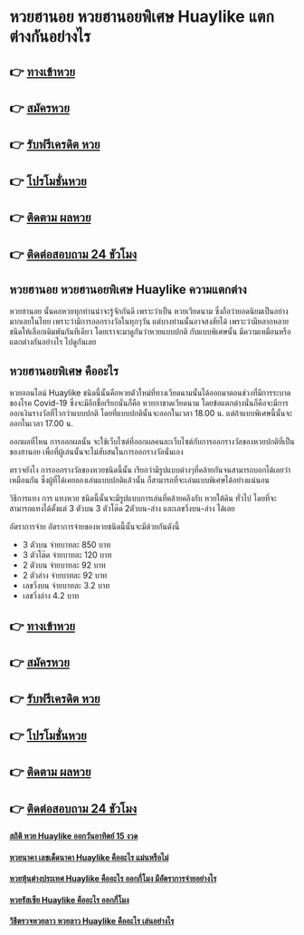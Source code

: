 # หวยฮานอย หวยฮานอยพิเศษ Huaylike แตกต่างกันอย่างไร

## 👉 [ทางเข้าหวย](https://bit.ly/3eZvFC4)
## 👉 [สมัครหวย](https://bit.ly/3UqFtVU)
## 👉 [รับฟรีเครดิต หวย](https://bit.ly/3UqFtVU)
## 👉 [โปรโมชั่นหวย](https://bit.ly/3UqFtVU)
## 👉 [ติดตาม ผลหวย](https://bit.ly/3UqFtVU)
## 👉 [ติดต่อสอบถาม 24 ชัวโมง](https://bit.ly/3UqFtVU)

## หวยฮานอย หวยฮานอยพิเศษ Huaylike  ความแตกต่าง
หวยฮานอย นั้นคอหวยทุกท่านน่าจะรู้จักกันดี เพราะว่าเป็น หวยเวียดนาม ซึ่งถือว่ายอดนิยมเป็นอย่างมากเลยในไทย เพราะว่ามีการออกรางวัลในทุกๆวัน แต่บางท่านนั้นอาจสงสัยได้ เพราะว่ามีหลากหลายชนิดให้เลือกเดิมพันกันทีเดียว โดยเราจะมาดูกันว่าหวยแบบปกติ กับแบบพิเศษนั้น มีความเหมือนหรือแตกต่างกันอย่างไร ไปดูกันเลย

## หวยฮานอยพิเศษ คืออะไร
หวยออนไลน์ Huaylike ชนิดนี้นั้นคือหวยตัวใหม่ที่ทางเวียดนามนั้นได้ออกมาตอนช่วงที่มีการระบาดของโรค Covid-19 ซึ่งจะมีอีกชื่อเรียกนั่นก็คือ หวยกาชาดเวียดนาม โดยข้อแตกต่างนั่นก็คือจะมีการออกเงินรางวัลที่ไวกว่าแบบปกติ โดยที่แบบปกตินั้นจะออกในเวลา 18.00 น. แต่ถ้าแบบพิเศษนี้นั้นจะออกในเวลา 17.00 น.

ออกผลที่ไหน
การออกผลนั้น จะใช้เว็บไซต์ที่ออกผลคนละเว็บไซต์กับการออกรางวัลของหวยปกติที่เป็นของฮานอย เพื่อที่ผู้เล่นนั้นจะไม่สับสนในการออกรางวัลนั่นเอง

ตรวจยังไง
การออกรางวัลของหวยชนิดนี้นั้น เรียกว่ามีรูปแบบต่างๆที่คล้ายกันจนสามารถบอกได้เลยว่าเหมือนกัน ซึ่งผู้ที่ได้เคยลองเล่นแบบปกติแล้วนั้น ก็สามารถที่จะเล่นแบบพิเศษได้อย่างแน่นอน

วิธีการแทง
การ แทงหวย ชนิดนี้นั้นจะมีรูปแบบการเล่นที่คล้ายคลึงกับ หวยใต้ดิน ทั่วไป โดยที่จะสามารถแทงได้ตั้งแต่ 3 ตัวบน 3 ตัวโต๊ด 2ตัวบน-ล่าง และเลขวิ่งบน-ล่าง ได้เลย

อัตราการจ่าย
อัตราการจ่ายของหวยชนิดนี้นั้นจะมีด้วยกันดังนี้
- 3 ตัวบน จ่ายบาทละ 850 บาท
- 3 ตัวโต๊ด จ่ายบาทละ 120 บาท 
- 2 ตัวบน จ่ายบาทละ 92 บาท
- 2 ตัวล่าง จ่ายบาทละ 92 บาท
- เลขวิ่งบน จ่ายบาทละ 3.2 บาท
- เลขวิ่งล่าง 4.2 บาท

## 👉 [ทางเข้าหวย](https://bit.ly/3eZvFC4)
## 👉 [สมัครหวย](https://bit.ly/3UqFtVU)
## 👉 [รับฟรีเครดิต หวย](https://bit.ly/3UqFtVU)
## 👉 [โปรโมชั่นหวย](https://bit.ly/3UqFtVU)
## 👉 [ติดตาม ผลหวย](https://bit.ly/3UqFtVU)
## 👉 [ติดต่อสอบถาม 24 ชัวโมง](https://bit.ly/3UqFtVU)

#### [สถิติ หวย Huaylike ออกวันอาทิตย์ 15 งวด](https://atom.io/themes/สถิติ%20หวย%20Huaylike%20ออกวันอาทิตย์%2015%20งวด)
#### [หวยนาคา เลขเด็ดนาคา Huaylike คืออะไร แม่นหรือไม่](https://atom.io/themes/หวยนาคา%20เลขเด็ดนาคา%20Huaylike%20คืออะไร%20แม่นหรือไม่)
#### [หวยหุ้นต่างประเทศ Huaylike คืออะไร ออกกี่โมง มีอัตราการจ่ายอย่างไร](https://atom.io/themes/หวยหุ้นต่างประเทศ%20Huaylike%20คืออะไร%20ออกกี่โมง%20มีอัตราการจ่ายอย่างไร)
#### [หวยรัสเซีย Huaylike คืออะไร ออกกี่โมง](https://atom.io/themes/หวยรัสเซีย%20Huaylike%20คืออะไร%20ออกกี่โมง)
#### [วิธีตรวจหวยลาว หวยลาว Huaylike คืออะไร เล่นอย่างไร](https://atom.io/themes/วิธีตรวจหวยลาว%20หวยลาว%20Huaylike%20คืออะไร%20เล่นอย่างไร)